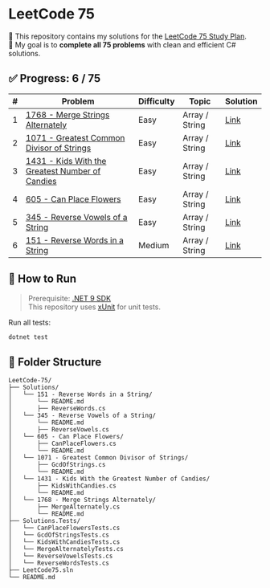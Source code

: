 # LeetCode 75

📘 This repository contains my solutions for the [LeetCode 75 Study Plan](https://leetcode.com/studyplan/leetcode-75/).  
🎯 My goal is to **complete all 75 problems** with clean and efficient C# solutions.

## ✅ Progress: 6 / 75

| # | Problem | Difficulty | Topic | Solution |
|---|---------|------------|-------|----------|
| 1 | [1768 - Merge Strings Alternately](https://leetcode.com/problems/merge-strings-alternately/) | Easy | Array / String | [Link](./Solutions/1768%20-%20Merge%20Strings%20Alternately/README.md) |
| 2 | [1071 - Greatest Common Divisor of Strings](https://leetcode.com/problems/greatest-common-divisor-of-strings/) | Easy | Array / String | [Link](./Solutions/1071%20-%20Greatest%20Common%20Divisor%20of%20Strings/README.md) |
| 3 | [1431 - Kids With the Greatest Number of Candies](https://leetcode.com/problems/kids-with-the-greatest-number-of-candies/) | Easy | Array / String | [Link](./Solutions/1431%20-%20Kids%20With%20the%20Greatest%20Number%20of%20Candies/README.md) |
| 4 | [605 - Can Place Flowers](https://leetcode.com/problems/can-place-flowers/) | Easy | Array / String | [Link](./Solutions/605%20-%20Can%20Place%20Flowers/README.md) |
| 5 | [345 - Reverse Vowels of a String](https://leetcode.com/problems/reverse-vowels-of-a-string/) | Easy | Array / String | [Link](./Solutions/345%20-%20Reverse%20Vowels%20of%20a%20String/README.md) |
| 6 | [151 - Reverse Words in a String](https://leetcode.com/problems/reverse-words-in-a-string/) | Medium | Array / String | [Link](./Solutions/151%20-%20Reverse%20Words%20in%20a%20String/README.md) |

## 🚀 How to Run

> Prerequisite: [.NET 9 SDK](https://dotnet.microsoft.com/en-us/download/dotnet/9.0)  
> This repository uses [xUnit](https://xunit.net/) for unit tests.

Run all tests:

```bash
dotnet test
```

## 📂 Folder Structure

```
LeetCode-75/
├── Solutions/
│   └── 151 - Reverse Words in a String/
│       └── README.md
│       ├── ReverseWords.cs
│   └── 345 - Reverse Vowels of a String/
│       └── README.md
│       ├── ReverseVowels.cs
│   └── 605 - Can Place Flowers/
│       ├── CanPlaceFlowers.cs
│       └── README.md
│   └── 1071 - Greatest Common Divisor of Strings/
│       ├── GcdOfStrings.cs
│       └── README.md
│   └── 1431 - Kids With the Greatest Number of Candies/
│       ├── KidsWithCandies.cs
│       └── README.md
│   └── 1768 - Merge Strings Alternately/
│       ├── MergeAlternately.cs
│       └── README.md
├── Solutions.Tests/
│   └── CanPlaceFlowersTests.cs
│   └── GcdOfStringsTests.cs
│   └── KidsWithCandiesTests.cs
│   └── MergeAlternatelyTests.cs
│   └── ReverseVowelsTests.cs
│   └── ReverseWordsTests.cs
├── LeetCode75.sln
└── README.md
```
